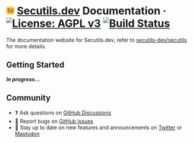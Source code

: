 # <img src="https://raw.githubusercontent.com/secutils-dev/secutils/main/assets/logo/secutils-logo-initials.png" alt="Secutils.dev" width="22"> [Secutils.dev](https://secutils.dev) Documentation &middot; [![License: AGPL v3](https://img.shields.io/badge/License-AGPL%20v3-blue.svg)](https://github.com/secutils-dev/secutils-docs/blob/main/LICENSE) [![Build Status](https://github.com/secutils-dev/secutils-docs/actions/workflows/ci.yml/badge.svg)](https://github.com/secutils-dev/secutils-docs/actions)

The documentation website for Secutils.dev, refer to [secutils-dev/secutils](https://github.com/secutils-dev/secutils) for more details.

## Getting Started

***In progress…***

## Community

- ❓ Ask questions on [GitHub Discussions](https://github.com/secutils-dev/secutils/discussions)
- 🐛 Report bugs on [GitHub Issues](https://github.com/secutils-dev/secutils/issues)
- 📣 Stay up to date on new features and announcements on [Twitter](https://twitter.com/secutils) or [Mastodon](https://fosstodon.org/@secutils)
